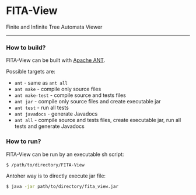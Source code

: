 # FITA-View
Finite and Infinite Tree Automata Viewer

----

### **How to build?**
FITA-View can be built with [Apache ANT](http://ant.apache.org/).

Possible targets are:
 * `ant` - same as `ant all`
 * `ant make` - compile only source files
 * `ant make-test` - compile source and tests files
 * `ant jar` - compile only source files and create executable jar
 * `ant test` - run all tests
 * `ant javadocs` - generate Javadocs
 * `ant all` - compile source and tests files, create executable jar, run all tests and generate Javadocs

### **How to run?**
FITA-View can be run by an executable sh script:
```sh
$ /path/to/directory/FITA-View
```

Antoher way is to directly execute jar file:
```sh
$ java -jar path/to/directory/fita_view.jar
```

